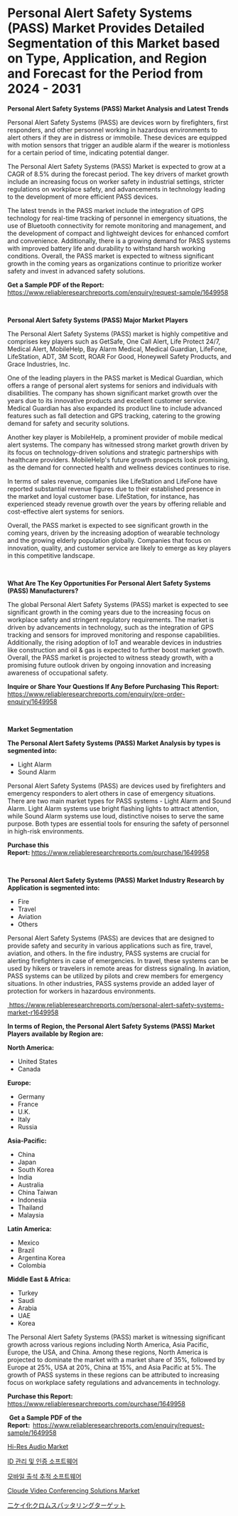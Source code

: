 <p><h1>Personal Alert Safety Systems (PASS) Market Provides Detailed Segmentation of this Market based on Type, Application, and Region and Forecast for the Period from 2024 - 2031</h1></p><p><strong>Personal Alert Safety Systems (PASS) Market Analysis and Latest Trends</strong></p>
<p><p>Personal Alert Safety Systems (PASS) are devices worn by firefighters, first responders, and other personnel working in hazardous environments to alert others if they are in distress or immobile. These devices are equipped with motion sensors that trigger an audible alarm if the wearer is motionless for a certain period of time, indicating potential danger.</p><p>The Personal Alert Safety Systems (PASS) Market is expected to grow at a CAGR of 8.5% during the forecast period. The key drivers of market growth include an increasing focus on worker safety in industrial settings, stricter regulations on workplace safety, and advancements in technology leading to the development of more efficient PASS devices.</p><p>The latest trends in the PASS market include the integration of GPS technology for real-time tracking of personnel in emergency situations, the use of Bluetooth connectivity for remote monitoring and management, and the development of compact and lightweight devices for enhanced comfort and convenience. Additionally, there is a growing demand for PASS systems with improved battery life and durability to withstand harsh working conditions. Overall, the PASS market is expected to witness significant growth in the coming years as organizations continue to prioritize worker safety and invest in advanced safety solutions.</p></p>
<p><strong>Get a Sample PDF of the Report:&nbsp;</strong> <a href="https://www.reliableresearchreports.com/enquiry/request-sample/1649958">https://www.reliableresearchreports.com/enquiry/request-sample/1649958</a></p>
<p>&nbsp;</p>
<p><strong>Personal Alert Safety Systems (PASS) Major Market Players</strong></p>
<p><p>The Personal Alert Safety Systems (PASS) market is highly competitive and comprises key players such as GetSafe, One Call Alert, Life Protect 24/7, Medical Alert, MobileHelp, Bay Alarm Medical, Medical Guardian, LifeFone, LifeStation, ADT, 3M Scott, ROAR For Good, Honeywell Safety Products, and Grace Industries, Inc.</p><p>One of the leading players in the PASS market is Medical Guardian, which offers a range of personal alert systems for seniors and individuals with disabilities. The company has shown significant market growth over the years due to its innovative products and excellent customer service. Medical Guardian has also expanded its product line to include advanced features such as fall detection and GPS tracking, catering to the growing demand for safety and security solutions.</p><p>Another key player is MobileHelp, a prominent provider of mobile medical alert systems. The company has witnessed strong market growth driven by its focus on technology-driven solutions and strategic partnerships with healthcare providers. MobileHelp's future growth prospects look promising, as the demand for connected health and wellness devices continues to rise.</p><p>In terms of sales revenue, companies like LifeStation and LifeFone have reported substantial revenue figures due to their established presence in the market and loyal customer base. LifeStation, for instance, has experienced steady revenue growth over the years by offering reliable and cost-effective alert systems for seniors.</p><p>Overall, the PASS market is expected to see significant growth in the coming years, driven by the increasing adoption of wearable technology and the growing elderly population globally. Companies that focus on innovation, quality, and customer service are likely to emerge as key players in this competitive landscape.</p></p>
<p>&nbsp;</p>
<p><strong>What Are The Key Opportunities For Personal Alert Safety Systems (PASS) Manufacturers?</strong></p>
<p><p>The global Personal Alert Safety Systems (PASS) market is expected to see significant growth in the coming years due to the increasing focus on workplace safety and stringent regulatory requirements. The market is driven by advancements in technology, such as the integration of GPS tracking and sensors for improved monitoring and response capabilities. Additionally, the rising adoption of IoT and wearable devices in industries like construction and oil & gas is expected to further boost market growth. Overall, the PASS market is projected to witness steady growth, with a promising future outlook driven by ongoing innovation and increasing awareness of occupational safety.</p></p>
<p><strong>Inquire or Share Your Questions If Any Before Purchasing This Report:</strong> <a href="https://www.reliableresearchreports.com/enquiry/pre-order-enquiry/1649958">https://www.reliableresearchreports.com/enquiry/pre-order-enquiry/1649958</a></p>
<p>&nbsp;</p>
<p><strong>Market Segmentation</strong></p>
<p><strong>The Personal Alert Safety Systems (PASS) Market Analysis by types is segmented into:</strong></p>
<p><ul><li>Light Alarm</li><li>Sound Alarm</li></ul></p>
<p><p>Personal Alert Safety Systems (PASS) are devices used by firefighters and emergency responders to alert others in case of emergency situations. There are two main market types for PASS systems - Light Alarm and Sound Alarm. Light Alarm systems use bright flashing lights to attract attention, while Sound Alarm systems use loud, distinctive noises to serve the same purpose. Both types are essential tools for ensuring the safety of personnel in high-risk environments.</p></p>
<p><strong>Purchase this Report:&nbsp;</strong><a href="https://www.reliableresearchreports.com/purchase/1649958">https://www.reliableresearchreports.com/purchase/1649958</a></p>
<p>&nbsp;</p>
<p><strong>The Personal Alert Safety Systems (PASS) Market Industry Research by Application is segmented into:</strong></p>
<p><ul><li>Fire</li><li>Travel</li><li>Aviation</li><li>Others</li></ul></p>
<p><p>Personal Alert Safety Systems (PASS) are devices that are designed to provide safety and security in various applications such as fire, travel, aviation, and others. In the fire industry, PASS systems are crucial for alerting firefighters in case of emergencies. In travel, these systems can be used by hikers or travelers in remote areas for distress signaling. In aviation, PASS systems can be utilized by pilots and crew members for emergency situations. In other industries, PASS systems provide an added layer of protection for workers in hazardous environments.</p></p>
<p><a href="https://www.reliableresearchreports.com/personal-alert-safety-systems-market-r1649958">&nbsp;https://www.reliableresearchreports.com/personal-alert-safety-systems-market-r1649958</a></p>
<p><strong>In terms of Region, the Personal Alert Safety Systems (PASS) Market Players available by Region are:</strong></p>
<p>
    <p> <strong> North America: </strong>
        <ul>
            <li>United States</li>
            <li>Canada</li>
        </ul>
        </p> 
    <p> <strong> Europe: </strong>
        <ul>
            <li>Germany</li>
            <li>France</li>
            <li>U.K.</li>
            <li>Italy</li>
            <li>Russia</li>
        </ul>
        </p> 
    <p> <strong> Asia-Pacific: </strong>
        <ul>
            <li>China</li>
            <li>Japan</li>
            <li>South Korea</li>
            <li>India</li>
            <li>Australia</li>
            <li>China Taiwan</li>
            <li>Indonesia</li>
            <li>Thailand</li>
            <li>Malaysia</li>
        </ul>
        </p> 
    <p> <strong> Latin America: </strong>
        <ul>
            <li>Mexico</li>
            <li>Brazil</li>
            <li>Argentina Korea</li>
            <li>Colombia</li>
        </ul>
        </p> 
    <p> <strong> Middle East & Africa: </strong>
        <ul>
            <li>Turkey</li>
            <li>Saudi</li>
            <li>Arabia</li>
            <li>UAE</li>
            <li>Korea</li>
        </ul>
    </p>
    </p>
<p><p>The Personal Alert Safety Systems (PASS) market is witnessing significant growth across various regions including North America, Asia Pacific, Europe, the USA, and China. Among these regions, North America is projected to dominate the market with a market share of 35%, followed by Europe at 25%, USA at 20%, China at 15%, and Asia Pacific at 5%. The growth of PASS systems in these regions can be attributed to increasing focus on workplace safety regulations and advancements in technology.</p></p>
<p><strong>Purchase this Report: </strong><a href="https://www.reliableresearchreports.com/purchase/1649958">https://www.reliableresearchreports.com/purchase/1649958</a></p>
<p>&nbsp;<strong>Get a Sample PDF of the Report:&nbsp;&nbsp;</strong><a href="https://www.reliableresearchreports.com/enquiry/request-sample/1649958">https://www.reliableresearchreports.com/enquiry/request-sample/1649958</a></p>
<p><strong></strong></p>
<p><p><a href="https://github.com/mancsybtousav/Market-Research-Report-List-2/blob/main/hi-res-audio-market.md">Hi-Res Audio Market</a></p><p><a href="https://github.com/JosefaRice/Market-Research-Report-List-1/blob/main/309141882601.md">ID 관리 및 인증 소프트웨어</a></p><p><a href="https://github.com/AnthonyWratten/Market-Research-Report-List-1/blob/main/673207382596.md">모바일 출석 추적 소프트웨어</a></p><p><a href="https://github.com/josesg55/Market-Research-Report-List-2/blob/main/cloude-video-conferencing-solutions-market.md">Cloude Video Conferencing Solutions Market</a></p><p><a href="https://github.com/lrlmopnhwd79300/Market-Research-Report-List-2/blob/main/601984093879.md">二ケイ化クロムスパッタリングターゲット</a></p></p>